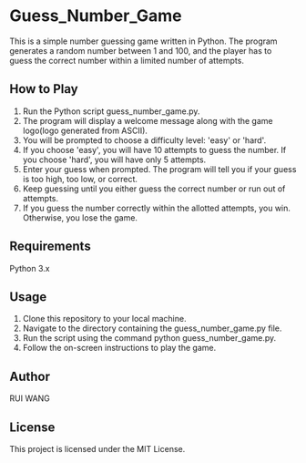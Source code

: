 # Guess_Number_Game

This is a simple number guessing game written in Python. The program generates a random number between 1 and 100, and the player has to guess the correct number within a limited number of attempts.

## How to Play

1. Run the Python script guess_number_game.py.
2. The program will display a welcome message along with the game logo(logo generated from ASCII).
3. You will be prompted to choose a difficulty level: 'easy' or 'hard'.
4. If you choose 'easy', you will have 10 attempts to guess the number. If you choose 'hard', you will have only 5 attempts.
5. Enter your guess when prompted. The program will tell you if your guess is too high, too low, or correct.
6. Keep guessing until you either guess the correct number or run out of attempts.
7. If you guess the number correctly within the allotted attempts, you win. Otherwise, you lose the game.

## Requirements

Python 3.x

## Usage
1. Clone this repository to your local machine.
2. Navigate to the directory containing the guess_number_game.py file.
3. Run the script using the command python guess_number_game.py.
4. Follow the on-screen instructions to play the game.

## Author
RUI WANG

## License
This project is licensed under the MIT License.
